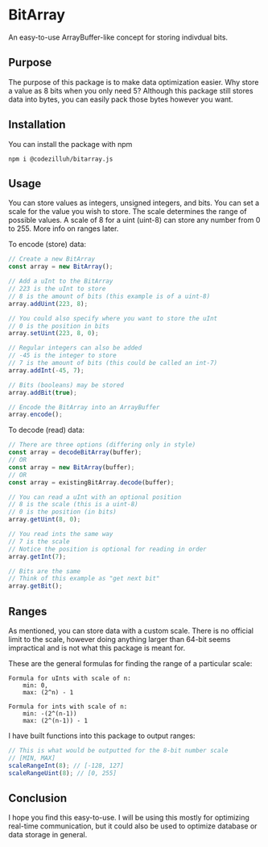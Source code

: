 # BitArray

An easy-to-use ArrayBuffer-like concept for storing indivdual bits.

## Purpose

The purpose of this package is to make data optimization easier. Why store a value as 8 bits when you only need 5? Although this package still stores data into bytes, you can easily pack those bytes however you want.

## Installation

You can install the package with npm

```
npm i @codezilluh/bitarray.js
```

## Usage

You can store values as integers, unsigned integers, and bits. You can set a scale for the value you wish to store. The scale determines the range of possible values. A scale of 8 for a uint (uint-8) can store any number from 0 to 255. More info on ranges later.

To encode (store) data:

```js
// Create a new BitArray
const array = new BitArray();

// Add a uInt to the BitArray
// 223 is the uInt to store
// 8 is the amount of bits (this example is of a uint-8)
array.addUint(223, 8);

// You could also specify where you want to store the uInt
// 0 is the position in bits
array.setUint(223, 8, 0);

// Regular integers can also be added
// -45 is the integer to store
// 7 is the amount of bits (this could be called an int-7)
array.addInt(-45, 7);

// Bits (booleans) may be stored
array.addBit(true);

// Encode the BitArray into an ArrayBuffer
array.encode();
```

To decode (read) data:

```js
// There are three options (differing only in style)
const array = decodeBitArray(buffer);
// OR
const array = new BitArray(buffer);
// OR
const array = existingBitArray.decode(buffer);

// You can read a uInt with an optional position
// 8 is the scale (this is a uint-8)
// 0 is the position (in bits)
array.getUint(8, 0);

// You read ints the same way
// 7 is the scale
// Notice the position is optional for reading in order
array.getInt(7);

// Bits are the same
// Think of this example as "get next bit"
array.getBit();
```

## Ranges

As mentioned, you can store data with a custom scale. There is no official limit to the scale, however doing anything larger than 64-bit seems impractical and is not what this package is meant for.

These are the general formulas for finding the range of a particular scale:

```
Formula for uInts with scale of n:
    min: 0,
    max: (2^n) - 1

Formula for ints with scale of n:
    min: -(2^(n-1))
    max: (2^(n-1)) - 1
```

I have built functions into this package to output ranges:

```js
// This is what would be outputted for the 8-bit number scale
// [MIN, MAX]
scaleRangeInt(8); // [-128, 127]
scaleRangeUint(8); // [0, 255]
```

## Conclusion

I hope you find this easy-to-use. I will be using this mostly for optimizing real-time communication, but it could also be used to optimize database or data storage in general.
